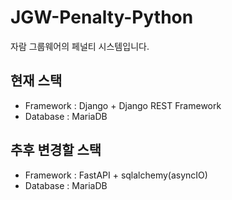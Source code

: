 # JGW-Penalty-Python
자람 그룹웨어의 페널티 시스템입니다.

## 현재 스택

 - Framework : Django + Django REST Framework
 - Database : MariaDB

## 추후 변경할 스택

 - Framework : FastAPI + sqlalchemy(asyncIO)
 - Database : MariaDB